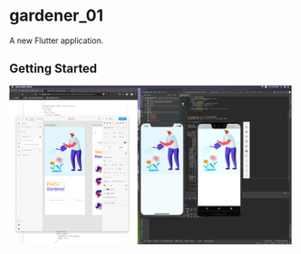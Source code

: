 # gardener_01

A new Flutter application.

## Getting Started
  <img src="process/day1.png" width="1000"> 

